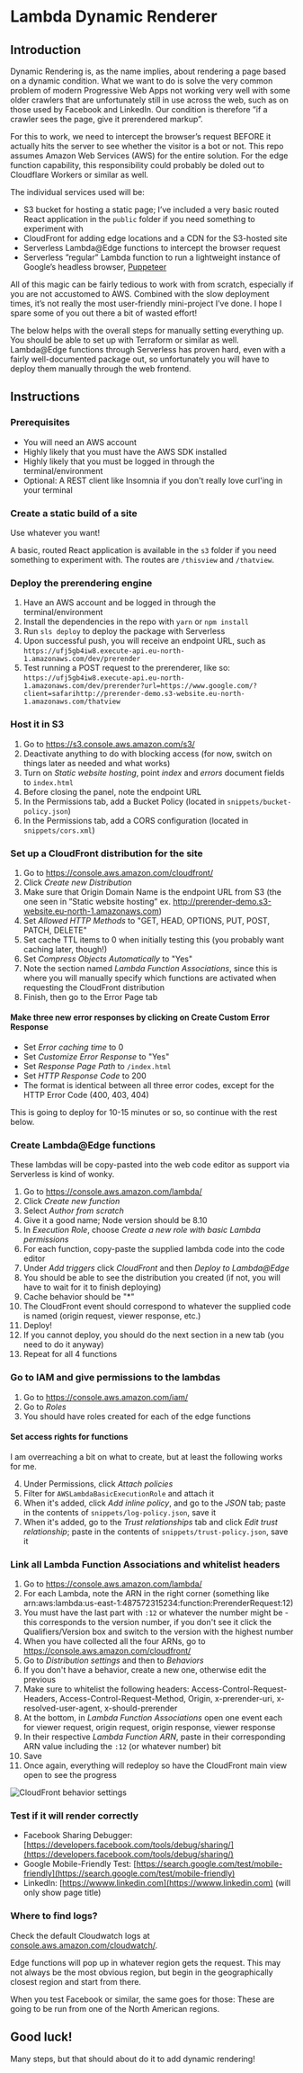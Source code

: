 # Lambda Dynamic Renderer

## Introduction

Dynamic Rendering is, as the name implies, about rendering a page based on a dynamic condition. What we want to do is solve the very common problem of modern Progressive Web Apps not working very well with some older crawlers that are unfortunately still in use across the web, such as on those used by Facebook and LinkedIn. Our condition is therefore ”if a crawler sees the page, give it prerendered markup”.

For this to work, we need to intercept the browser’s request BEFORE it actually hits the server to see whether the visitor is a bot or not. This repo assumes Amazon Web Services (AWS) for the entire solution. For the edge function capability, this responsibility could probably be doled out to Cloudflare Workers or similar as well.

The individual services used will be:

- S3 bucket for hosting a static page; I’ve included a very basic routed React application in the `public` folder if you need something to experiment with
- CloudFront for adding edge locations and a CDN for the S3-hosted site
- Serverless Lambda@Edge functions to intercept the browser request
- Serverless ”regular” Lambda function to run a lightweight instance of Google’s headless browser, [Puppeteer](https://www.github.com/GoogleChrome/puppeteer)

All of this magic can be fairly tedious to work with from scratch, especially if you are not accustomed to AWS. Combined with the slow deployment times, it’s not really the most user-friendly mini-project I’ve done. I hope I spare some of you out there a bit of wasted effort!

The below helps with the overall steps for manually setting everything up. You should be able to set up with Terraform or similar as well. Lambda@Edge functions through Serverless has proven hard, even with a fairly well-documented package out, so unfortunately you will have to deploy them manually through the web frontend.

## Instructions

### Prerequisites

- You will need an AWS account
- Highly likely that you must have the AWS SDK installed
- Highly likely that you must be logged in through the terminal/environment
- Optional: A REST client like Insomnia if you don't really love curl'ing in your terminal

### Create a static build of a site

Use whatever you want!

A basic, routed React application is available in the `s3` folder if you need something to experiment with. The routes are `/thisview` and `/thatview`.

### Deploy the prerendering engine

1. Have an AWS account and be logged in through the terminal/environment
2. Install the dependencies in the repo with `yarn` or `npm install`
3. Run `sls deploy` to deploy the package with Serverless
4. Upon successful push, you will receive an endpoint URL, such as `https://ufj5gb4iw8.execute-api.eu-north-1.amazonaws.com/dev/prerender`
5. Test running a POST request to the prerenderer, like so: `https://ufj5gb4iw8.execute-api.eu-north-1.amazonaws.com/dev/prerender?url=https://www.google.com/?client=safarihttp://prerender-demo.s3-website.eu-north-1.amazonaws.com/thatview`

### Host it in S3

1. Go to https://s3.console.aws.amazon.com/s3/
2. Deactivate anything to do with blocking access (for now, switch on things later as needed and what works)
3. Turn on _Static website hosting_, point _index_ and _errors_ document fields to `index.html`
4. Before closing the panel, note the endpoint URL
5. In the Permissions tab, add a Bucket Policy (located in `snippets/bucket-policy.json`)
6. In the Permissions tab, add a CORS configuration (located in `snippets/cors.xml`)

### Set up a CloudFront distribution for the site

1. Go to https://console.aws.amazon.com/cloudfront/
2. Click _Create new Distribution_
3. Make sure that Origin Domain Name is the endpoint URL from S3 (the one seen in ”Static website hosting” ex. http://prerender-demo.s3-website.eu-north-1.amazonaws.com)
4. Set _Allowed HTTP Methods_ to "GET, HEAD, OPTIONS, PUT, POST, PATCH, DELETE"
5. Set cache TTL items to 0 when initially testing this (you probably want caching later, though!)
6. Set _Compress Objects Automatically_ to "Yes"
7. Note the section named _Lambda Function Associations_, since this is where you will manually specify which functions are activated when requesting the CloudFront distribution
8. Finish, then go to the Error Page tab

#### Make three new error responses by clicking on Create Custom Error Response

- Set _Error caching time_ to 0
- Set _Customize Error Response_ to "Yes"
- Set _Response Page Path_ to `/index.html`
- Set _HTTP Response Code_ to 200
- The format is identical between all three error codes, except for the HTTP Error Code (400, 403, 404)

This is going to deploy for 10-15 minutes or so, so continue with the rest below.

### Create Lambda@Edge functions

These lambdas will be copy-pasted into the web code editor as support via Serverless is kind of wonky.

1. Go to https://console.aws.amazon.com/lambda/
2. Click _Create new function_
3. Select _Author from scratch_
4. Give it a good name; Node version should be 8.10
5. In _Execution Role_, choose _Create a new role with basic Lambda permissions_
6. For each function, copy-paste the supplied lambda code into the code editor
7. Under _Add triggers_ click _CloudFront_ and then _Deploy to Lambda@Edge_
8. You should be able to see the distribution you created (if not, you will have to wait for it to finish deploying)
9. Cache behavior should be "\*"
10. The CloudFront event should correspond to whatever the supplied code is named (origin request, viewer response, etc.)
11. Deploy!
12. If you cannot deploy, you should do the next section in a new tab (you need to do it anyway)
13. Repeat for all 4 functions

### Go to IAM and give permissions to the lambdas

1. Go to https://console.aws.amazon.com/iam/
2. Go to _Roles_
3. You should have roles created for each of the edge functions

#### Set access rights for functions

I am overreaching a bit on what to create, but at least the following works for me.

4. Under Permissions, click _Attach policies_
5. Filter for `AWSLambdaBasicExecutionRole` and attach it
6. When it's added, click _Add inline policy_, and go to the _JSON_ tab; paste in the contents of `snippets/log-policy.json`, save it
7. When it's added, go to the _Trust relationships_ tab and click _Edit trust relationship_; paste in the contents of `snippets/trust-policy.json`, save it

### Link all Lambda Function Associations and whitelist headers

1. Go to https://console.aws.amazon.com/lambda/
2. For each Lambda, note the ARN in the right corner (something like arn:aws:lambda:us-east-1:487572315234:function:PrerenderRequest:12)
3. You must have the last part with `:12` or whatever the number might be - this corresponds to the version number, if you don't see it click the Qualifiers/Version box and switch to the version with the highest number
4. When you have collected all the four ARNs, go to https://console.aws.amazon.com/cloudfront/
5. Go to _Distribution settings_ and then to _Behaviors_
6. If you don't have a behavior, create a new one, otherwise edit the previous
7. Make sure to whitelist the following headers: Access-Control-Request-Headers, Access-Control-Request-Method, Origin, x-prerender-uri, x-resolved-user-agent, x-should-prerender
8. At the bottom, in _Lambda Function Associations_ open one event each for viewer request, origin request, origin response, viewer response
9. In their respective _Lambda Function ARN_, paste in their corresponding ARN value including the `:12` (or whatever number) bit
10. Save
11. Once again, everything will redeploy so have the CloudFront main view open to see the progress

![CloudFront behavior settings](https://github.com/mikaelvesavuori/lambda-dynamic-prerendering/cloudfront-behavior-settings.png 'CloudFront behavior settings')

### Test if it will render correctly

- Facebook Sharing Debugger: [https://developers.facebook.com/tools/debug/sharing/](https://developers.facebook.com/tools/debug/sharing/)
- Google Mobile-Friendly Test: [https://search.google.com/test/mobile-friendly](https://search.google.com/test/mobile-friendly)
- LinkedIn: [https://wwww.linkedin.com](https://wwww.linkedin.com) (will only show page title)

### Where to find logs?

Check the default Cloudwatch logs at [console.aws.amazon.com/cloudwatch/](console.aws.amazon.com/cloudwatch/).

Edge functions will pop up in whatever region gets the request. This may not always be the most obvious region, but begin in the geographically closest region and start from there.

When you test Facebook or similar, the same goes for those: These are going to be run from one of the North American regions.

## Good luck!

Many steps, but that should about do it to add dynamic rendering!
